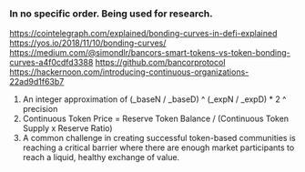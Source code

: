 ### In no specific order. Being used for research.

https://cointelegraph.com/explained/bonding-curves-in-defi-explained
https://yos.io/2018/11/10/bonding-curves/
https://medium.com/@simondlr/bancors-smart-tokens-vs-token-bonding-curves-a4f0cdfd3388
https://github.com/bancorprotocol
https://hackernoon.com/introducing-continuous-organizations-22ad9d1f63b7

1. An integer approximation of (\_baseN / \_baseD) ^ (\_expN / \_expD) \* 2 ^ precision
2. Continuous Token Price = Reserve Token Balance / (Continuous Token Supply x Reserve Ratio)
3. A common challenge in creating successful token-based communities is reaching a critical barrier where there are enough market participants to reach a liquid, healthy exchange of value.
